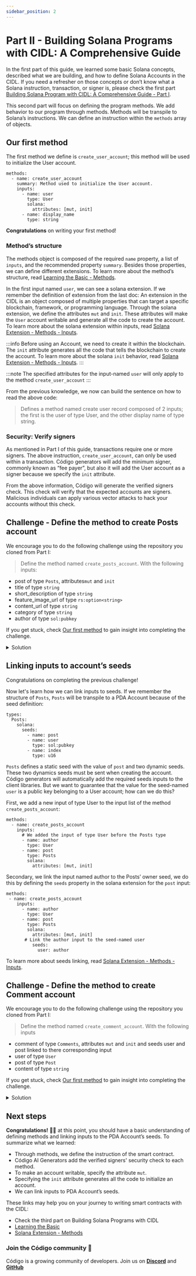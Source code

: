```yaml
---
sidebar_position: 2
---
```


# Part II - Building Solana Programs with CIDL: A Comprehensive Guide  

In the first part of this guide, we learned some basic Solana concepts, described what we are building, and how to define Solana Accounts in the CIDL. If you need a refresher on those concepts or don’t know what a Solana instruction, transaction, or signer is, please check the first part [Building Solana Program with CIDL: A Comprehensive Guide - Part I](https://docs.codigo.ai/guides/guide-1).

This second part will focus on defining the program methods. We add behavior to our program through methods. Methods will be transpile to Solana’s instructions. We can define an instruction within the `methods` array of objects.

## Our first method

The first method we define is `create_user_account`; this method will be used to initialize the User account. 
```
methods:
  - name: create_user_account
    summary: Method used to initialize the User account.
    inputs:
      - name: user
        type: User
        solana:
          attributes: [mut, init]
      - name: display_name
        type: string
```

**Congratulations** on writing your first method!

### Method’s structure
The methods object is composed of the required `name` property, a list of `inputs`, and the recommended property `summary`. Besides those properties, we can define different extensions. To learn more about the method’s structure, read [Learning the Basic - Methods](https://docs.codigo.ai/cidl/Learning%20the%20Basics#methods).

In the first input named `user`, we can see a solana extension. If we remember the definition of extension from the last doc: An extension in the CIDL is an object composed of multiple properties that can target a specific blockchain, framework, or programming language. Through the solana extension, we define the attributes `mut` and `init`. These attributes will make the `User` account writable and generate all the code to create the account. To learn more about the solana extension within inputs, read [Solana Extension - Methods - Inputs](https://docs.codigo.ai/cidl/Blockchain%20Extensions/Solana/Methods#inputs).

:::info
Before using an Account, we need to create it within the blockchain. The `init` attribute generates all the code that tells the blockchain to create the account. To learn more about the solana `init` behavior, read [Solana Extension - Methods - Inputs](https://docs.codigo.ai/cidl/Blockchain%20Extensions/Solana/Methods#inputs).
:::

:::note
The specified attributes for the input-named `user` will only apply to the method `create_user_account`
:::

From the previous knowledge, we now can build the sentence on how to read the above code: 

> Defines a method named create user record composed of 2 inputs; the first is the user of type User, and the other display name of type string.

### Security: Verify signers
As mentioned in Part I of this guide, transactions require one or more signers. The above instruction, `create_user_account`, can only be used within a transaction. Código generators will add the minimum signer, commonly known as “fee payer”, but also it will add the User account as a signer because we specify the `init` attribute.

From the above information, Código will generate the verified signers check. This check will verify that the expected accounts are signers. Malicious individuals can apply various vector attacks to hack your accounts without this check. 

## Challenge - Define the method to create Posts account

We encourage you to do the following challenge using the repository you cloned from Part I: 

> Define the method named `create_posts_account`. With the following inputs: 
- post of type `Posts`, attributes`mut` and `init` 
- title of type `string`
- short_description of type `string`
- feature_image_url of type `rs:option<string>`
- content_url of type `string`
- category of type `string`
- author of type `sol:pubkey`

If you get stuck, check [Our first method](https://docs.codigo.ai/guides/guide-2#our-first-method) to gain insight into completing the challenge. 

<details>
<summary>Solution</summary>
```
methods:
  - name: create_posts_account
    summary: Method used to initialize a Posts account.
    inputs:
      - name: post
        type: Posts
        solana:
          attributes: [mut, init]
      - name: title
        type: string
      - name: short_description
        type: string
      - name: feature_image_url
        type: rs:option&lt;string&gt;
      - name: content_url
        type: string
      - name: category
        type: string
      - name: author
        type: sol:pubkey
```
</details>

## Linking inputs to account’s seeds
Congratulations on completing the previous challenge! 

Now let's learn how we can link inputs to seeds. If we remember the structure of `Posts`, `Posts` will be transpile to a PDA Account because of the seed definition:


```
types:
  Posts:
    solana:
      seeds:
        - name: post
        - name: user
          type: sol:pubkey
        - name: index
          type: u16
```

`Posts` defines a static seed with the value of `post` and two dynamic seeds. These two dynamics seeds must be sent when creating the account. Código generators will automatically add the required seeds inputs to the client libraries. But we want to guarantee that the value for the seed-named `user` is a public key belonging to a User account; how can we do this?

First, we add a new input of type User to the input list of the method `create_posts_account`:

```
methods:
  - name: create_posts_account
    inputs:
      # We added the input of type User before the Posts type
      - name: author
        type: User
      - name: post
        type: Posts
        solana:
          attributes: [mut, init]
```

Secondary, we link the input named author to the Posts’ owner seed, we do this by defining the `seeds` property in the solana extension for the `post` input:

```
methods:
 - name: create_posts_account
    inputs:
      - name: author
        type: User
      - name: post
        type: Posts
        solana:
          attributes: [mut, init]
	   # Link the author input to the seed-named user
          seeds:
            user: author
```
To learn more about seeds linking, read [Solana Extension - Methods - Inputs](https://docs.codigo.ai/cidl/Blockchain%20Extensions/Solana/Methods#inputs).

## Challenge - Define the method to create Comment account

We encourage you to do the following challenge using the repository you cloned from Part I: 

> Define the method named `create_comment_account`. With the following inputs
- comment of type `Comments`, attributes `mut` and `init` and seeds user and post linked to there corresponding input
- user of type `User`
- post of type `Post`
- content of type `string`

If you get stuck, check [Our first method](https://docs.codigo.ai/guides/guide-2#our-first-method) to gain insight into completing the challenge. 

<details>
<summary>Solution</summary>
```
methods: 
  - name: create_comment_account
    inputs:
      - name: comment
        type: Comments
        solana:
          attributes: [mut, init]
          seeds:
            user: user
            post: post
      - name: user
        type: User
      - name: post
        type: Posts
      - name: content
        type: string
```
</details>

## Next steps

**Congratulations!** 🎉👏 at this point, you should have a basic understanding of defining methods and linking inputs to the PDA Account’s seeds. To summarize what we learned:

- Through methods, we define the instruction of the smart contract.
- Código AI Generators add the verified signers' security check to each method.
- To make an account writable, specify the attribute `mut`.
- Specifying the `init` attribute generates all the code to initialize an account.
- We can link inputs to PDA Account’s seeds.

These links may help you on your journey to writing smart contracts with the CIDL:

- Check the third part on ​​Building Solana Programs with CIDL
- [Learning the Basic](https://docs.codigo.ai/cidl/Learning%20the%20Basics)
- [Solana Extension - Methods](https://docs.codigo.ai/cidl/Blockchain%20Extensions/Solana/Methods)

### Join the Código community 💚
Código is a growing community of developers. Join us on **[Discord](https://docs.google.com/forms/d/e/1FAIpQLSdSG0OgJ5xuwwU7JiSGBdn01L3ID68qNCd2HAnFSztXVYKmBg/viewform)** and **[GitHub](https://docs.google.com/forms/d/e/1FAIpQLSdGDGH4bwQf5dX3-uFCYeRKzIGbd5dVEPxHKQPTt63bBVVcVQ/viewform)** 


